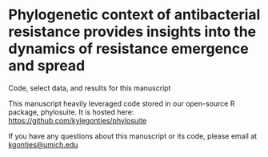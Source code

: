 # Phylogenetic context of antibacterial resistance provides insights into the dynamics of resistance emergence and spread 

Code, select data, and results for this manuscript

This manuscript heavily leveraged code stored in our open-source R package, phylosuite. It is hosted here: https://github.com/kylegontjes/phylosuite

If you have any questions about this manuscript or its code, please email at kgontjes@umich.edu